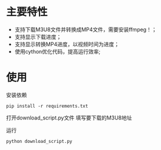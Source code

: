 # 主要特性

- 支持下载M3U8文件并转换成MP4文件，需要安装ffmpeg！；
- 支持显示下载进度；
- 支持显示转换MP4进度，以视频时间为进度；
- 使用cython优化代码，提高运行效率;

# 使用
安装依赖


    pip install -r requirements.txt
打开download_script.py文件
填写要下载的M3U8地址

运行


    python download_script.py
